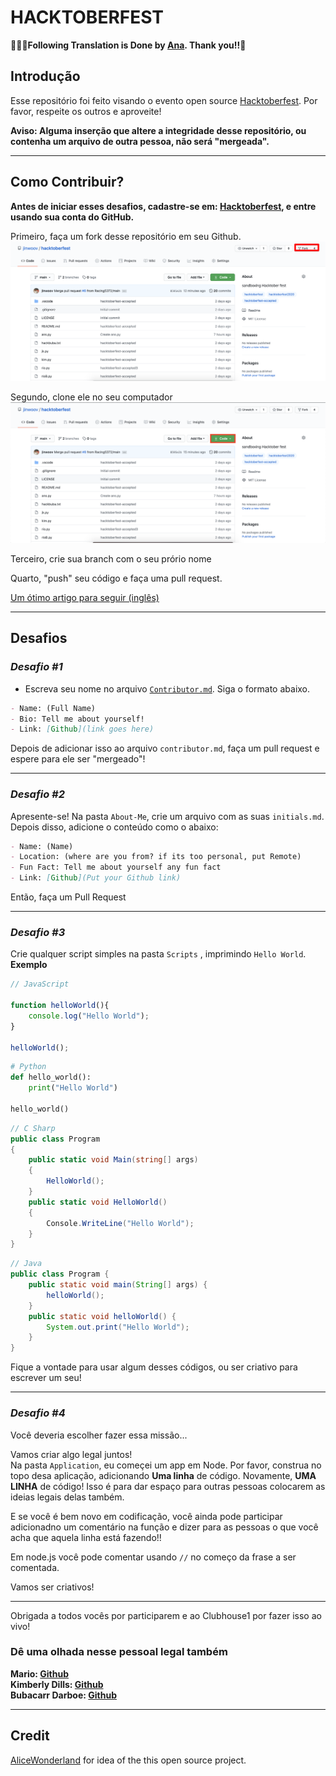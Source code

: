 # HACKTOBERFEST

**👏👏👏Following Translation is Done by [Ana](https://github.com/Mackyw). Thank you!!👻**

## Introdução 
Esse repositório foi feito visando o evento open source [Hacktoberfest](https://hacktoberfest.digitalocean.com/). Por favor, respeite os outros e aproveite!

**Aviso: Alguma inserção que altere a integridade desse repositório, ou contenha um arquivo de outra pessoa, não será "mergeada".**

---
## Como Contribuir?

**Antes de iniciar esses desafios, cadastre-se em: [Hacktoberfest](https://hacktoberfest.digitalocean.com/), e entre usando sua conta do GitHub.**

Primeiro, faça um fork desse repositório em seu Github.
![Forking](./assets/how-to-fork.png)

Segundo, clone ele no seu computador
![Cloning](./assets/how-to-clone.png)

Terceiro, crie sua branch com o seu prório nome

Quarto, "push" seu código e faça uma pull request.

[Um ótimo artigo para seguir (inglês)](https://medium.com/@mvthanoshan9/how-to-make-your-first-pull-request-on-github-9aefca5cc837)

---

## Desafios

### *Desafio #1*
- Escreva seu nome no arquivo [`Contributor.md`](./Contributor.md). Siga o formato abaixo. 

```md
- Name: (Full Name)
- Bio: Tell me about yourself!
- Link: [Github](link goes here)
```

Depois de adicionar isso ao arquivo `contributor.md`, faça um pull request e espere para ele ser "mergeado"!

---

### *Desafio #2*

Apresente-se! Na pasta `About-Me`, crie um arquivo com as suas `initials.md`. Depois disso, adicione o conteúdo como o abaixo:

```md
- Name: (Name)
- Location: (where are you from? if its too personal, put Remote)
- Fun Fact: Tell me about yourself any fun fact
- Link: [Github](Put your Github link)
```

Então, faça um Pull Request


---
### *Desafio #3*

Crie qualquer script simples na pasta `Scripts` , imprimindo `Hello World`.
**Exemplo**

```js
// JavaScript

function helloWorld(){
    console.log("Hello World");
}

helloWorld();
```

```py
# Python
def hello_world():
    print("Hello World")

hello_world()
```

```cs
// C Sharp
public class Program
{
    public static void Main(string[] args)
    {
        HelloWorld();
    }
    public static void HelloWorld()
    {
        Console.WriteLine("Hello World");
    }
}
```

```Java
// Java
public class Program {
    public static void main(String[] args) {
        helloWorld();
    }
    public static void helloWorld() {
        System.out.print("Hello World");
    }
}
```

Fique a vontade para usar algum desses códigos, ou ser criativo para escrever um seu!

---

### *Desafio #4*

Você deveria escolher fazer essa missão... 

Vamos criar algo legal juntos!  
Na pasta `Application`, eu começei um app em Node. Por favor, construa no topo desa aplicação, adicionando **Uma linha**  de código. Novamente, **UMA LINHA** de código! Isso é para dar espaço para outras pessoas colocarem as ideias legais delas também.

E se você é bem novo em codificação, você ainda pode participar adicionadno um comentário na função e dizer para as pessoas o que você acha que aquela linha está fazendo!! 

Em node.js você pode comentar usando `//` no começo da frase a ser comentada. 

Vamos ser criativos!

---
Obrigada a todos vocês por participarem e ao Clubhouse1 por fazer isso ao vivo!

### Dê uma olhada nesse pessoal legal também  
**Mario: [Github](https://github.com/marioepugh)**  
**Kimberly Dills: [Github](https://github.com/kddills)**  
**Bubacarr Darboe: [Github](https://github.com/bdarboe)**  

---

## Credit

[AliceWonderland](https://github.com/AliceWonderland/hacktoberfest) for idea of the this open source project.